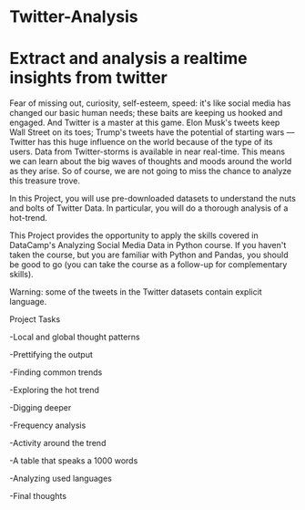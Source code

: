 # Twitter-Analysis
# Extract and analysis a realtime insights from twitter
Fear of missing out, curiosity, self-esteem, speed: it's like social media has changed our basic human needs; these baits are keeping us hooked and engaged. And Twitter is a master at this game. Elon Musk's tweets keep Wall Street on its toes; Trump's tweets have the potential of starting wars — Twitter has this huge influence on the world because of the type of its users. Data from Twitter-storms is available in near real-time. This means we can learn about the big waves of thoughts and moods around the world as they arise. So of course, we are not going to miss the chance to analyze this treasure trove.

In this Project, you will use pre-downloaded datasets to understand the nuts and bolts of Twitter Data. In particular, you will do a thorough analysis of a hot-trend.

This Project provides the opportunity to apply the skills covered in DataCamp's Analyzing Social Media Data in Python course. If you haven't taken the course, but you are familiar with Python and Pandas, you should be good to go (you can take the course as a follow-up for complementary skills).

Warning: some of the tweets in the Twitter datasets contain explicit language.

Project Tasks

-Local and global thought patterns

-Prettifying the output

-Finding common trends

-Exploring the hot trend

-Digging deeper

-Frequency analysis

-Activity around the trend

-A table that speaks a 1000 words

-Analyzing used languages

-Final thoughts
